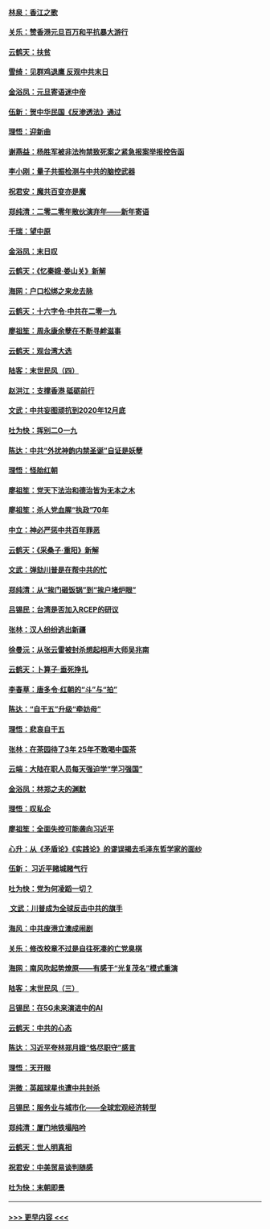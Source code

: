 #### [林泉：香江之歌](../pages/nsc993/n11764415.md?t=01031222) 
#### [关乐：赞香港元旦百万和平抗暴大游行](../pages/nsc993/n11764382.md?t=01031222) 
#### [云鹤天：扶贫](../pages/nsc993/n11764245.md?t=01031222) 
#### [雪绮：见群鸡退鹰  反观中共末日](../pages/nsc993/n11762112.md?t=01031222) 
#### [金浴凤：元旦寄语迷中帝](../pages/nsc993/n11761788.md?t=01031222) 
#### [伍新：贺中华民国《反渗透法》通过](../pages/nsc993/n11761994.md?t=01031222) 
#### [理悟：迎新曲](../pages/nsc993/n11761152.md?t=01031222) 
#### [谢燕益：杨胜军被非法拘禁致死案之紧急报案举报控告函](../pages/nsc993/n11756134.md?t=01031222) 
#### [李小刚：量子共振检测与中共的脑控武器](../pages/nsc993/n11754518.md?t=01031222) 
#### [祝君安：魔共百变亦是魔](../pages/nsc993/n11754469.md?t=01031222) 
#### [郑纯清：二零二零年散伙演弃年——新年寄语](../pages/nsc993/n11754195.md?t=01031222) 
#### [千瑞：望中原](../pages/nsc993/n11754159.md?t=01031222) 
#### [金浴凤：末日叹](../pages/nsc993/n11752359.md?t=01031222) 
#### [云鹤天：《忆秦娥‧娄山关》新解](../pages/nsc993/n11752348.md?t=01031222) 
#### [海网：户口松绑之来龙去脉](../pages/nsc993/n11752328.md?t=01031222) 
#### [云鹤天：十六字令‧中共在二零一九](../pages/nsc993/n11752305.md?t=01031222) 
#### [廖祖笙：周永康余孽在不断寻衅滋事](../pages/nsc993/n11751013.md?t=01031222) 
#### [云鹤天：观台湾大选](../pages/nsc993/n11751007.md?t=01031222) 
#### [陆客：末世民风（四）](../pages/nsc993/n11749203.md?t=01031222) 
#### [赵洪江：支撑香港 砥砺前行](../pages/nsc993/n11748482.md?t=01031222) 
#### [文武：中共妄图顽抗到2020年12月底](../pages/nsc993/n11748446.md?t=01031222) 
#### [吐为快：挥别二O一九](../pages/nsc993/n11748411.md?t=01031222) 
#### [陈达：中共“外扰神韵内禁圣诞”自证是妖孽](../pages/nsc993/n11748226.md?t=01031222) 
#### [理悟：怪胎红朝](../pages/nsc993/n11748206.md?t=01031222) 
#### [廖祖笙：党天下法治和德治皆为无本之木](../pages/nsc993/n11748135.md?t=01031222) 
#### [廖祖笙：杀人党血腥“执政”70年](../pages/nsc993/n11745144.md?t=01031222) 
#### [中立：神必严惩中共百年罪恶](../pages/nsc993/n11744970.md?t=01031222) 
#### [云鹤天：《采桑子‧重阳》新解](../pages/nsc993/n11744948.md?t=01031222) 
#### [文武：弹劾川普是在帮中共的忙](../pages/nsc993/n11744758.md?t=01031222) 
#### [郑纯清：从“挨门砸饭锅”到“挨户堵炉眼”](../pages/nsc993/n11744745.md?t=01031222) 
#### [吕锡民：台湾是否加入RCEP的研议](../pages/nsc993/n11744701.md?t=01031222) 
#### [张林：汉人纷纷逃出新疆](../pages/nsc993/n11743530.md?t=01031222) 
#### [徐曼沅：从张云雷被封杀想起相声大师吴兆南](../pages/nsc993/n11741816.md?t=01031222) 
#### [云鹤天：卜算子‧垂死挣扎](../pages/nsc993/n11739956.md?t=01031222) 
#### [李春草：唐多令‧红朝的“斗”与“拍”](../pages/nsc993/n11739830.md?t=01031222) 
#### [陈达：“自干五”升级“牵妨母”](../pages/nsc993/n11739724.md?t=01031222) 
#### [理悟：悲哀自干五](../pages/nsc993/n11739547.md?t=01031222) 
#### [张林：在茶园待了3年 25年不敢喝中国茶](../pages/nsc993/n11739240.md?t=01031222) 
#### [云端：大陆在职人员每天强迫学“学习强国”](../pages/nsc993/n11738735.md?t=01031222) 
#### [金浴凤：林郑之夫的渊默](../pages/nsc993/n11737735.md?t=01031222) 
#### [理悟：叹私企](../pages/nsc993/n11737715.md?t=01031222) 
#### [廖祖笙：全面失控可能袭向习近平](../pages/nsc993/n11737704.md?t=01031222) 
#### [心升：从《矛盾论》《实践论》的谬误揭去毛泽东哲学家的面纱](../pages/nsc993/n11736962.md?t=01031222) 
#### [伍新： 习近平赌城赌气行](../pages/nsc993/n11736929.md?t=01031222) 
#### [吐为快：党为何凌蹈一切？](../pages/nsc993/n11736915.md?t=01031222) 
#### [ 文武：川普成为全球反击中共的旗手](../pages/nsc993/n11736882.md?t=01031222) 
#### [海风：中共废港立澳成闹剧](../pages/nsc993/n11735857.md?t=01031222) 
#### [关乐：修改校章不过是自往死凑的亡党臭棋](../pages/nsc993/n11735097.md?t=01031222) 
#### [海网：南风吹起势燎原——有感于“光复茂名”模式重演](../pages/nsc993/n11732308.md?t=01031222) 
#### [陆客：末世民风（三）](../pages/nsc993/n11732211.md?t=01031222) 
#### [吕锡民：在5G未来演进中的AI](../pages/nsc993/n11730010.md?t=01031222) 
#### [云鹤天：中共的心态](../pages/nsc993/n11729906.md?t=01031222) 
#### [陈达：习近平夸林郑月娥“恪尽职守”感言](../pages/nsc993/n11729881.md?t=01031222) 
#### [理悟：天开眼](../pages/nsc993/n11729699.md?t=01031222) 
#### [洪微：英超球星也遭中共封杀](../pages/nsc993/n11727243.md?t=01031222) 
#### [吕锡民：服务业与城市化——全球宏观经济转型](../pages/nsc993/n11725845.md?t=01031222) 
#### [郑纯清：厦门地铁塌陷吟](../pages/nsc993/n11725813.md?t=01031222) 
#### [云鹤天：世人明真相](../pages/nsc993/n11725621.md?t=01031222) 
#### [祝君安：中美贸易谈判随感](../pages/nsc993/n11725609.md?t=01031222) 
#### [吐为快：末朝即景](../pages/nsc993/n11723365.md?t=01031222) 

----
#### [ >>> 更早内容 <<< ](../indexes/nsc993-earlier.md)
